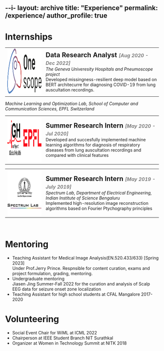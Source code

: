 --i-
layout: archive
title: "Experience"
permalink: /experience/
author_profile: true
---


Internships
====
<style>
  table td {
    border: none;
  }
</style>
<table>
    <col width="25%">
    <col width="75%">
<tr>
        <td style="border: none" valign="top"><strong><img src="/images/hug.png" width="200" height="150"></strong></td>
        <td style="border: none" valign="middle"> <span style= "font-size:1.5em; font-weight:bold;"> Data Research Analyst <em style="color:gray; font-size:0.75em;"> [Aug 2020 - Dec 2022]</em></span><br>
<em> The Geneva Univeresity Hospitals and Pneumoscope project </em><br>
Developed missingness-resilient deep model based on BERT architecurre for diagnosing COVID-19 from lung auscultation recordings.
	</td>
</tr>
</table>

<table>
    <col width="25%">
    <col width="75%">
<tr>
        <td valign="top"><strong><img src="/images/igh.png" width="200" height="150"></strong></td>
        <td valign="middle"> <span style= "font-size:1.5em; font-weight:bold;"> Summer Research Intern <em style="color:gray; font-size:0.75em;"> [May 2020 - Jul 2020]</em></span><br>
Developed and succesfully implemented machine learning algorithms for diagnosis of respiratory diseases from lung auscultation recordings and compared with clinical features 
	</td>
<em> Machine Learning and Optimization Lab, School of Computer and Communication Sciences, EPFL Switzerland </em><br>
</tr>
</table>

<table>
    <col width="25%">
    <col width="75%">
<tr>
        <td valign="top"><strong><img src="/images/iisc.png" width="200" height="150"></strong></td>
        <td valign="middle"> <span style= "font-size:1.5em; font-weight:bold;"> Summer Research Intern <em style="color:gray; font-size:0.75em;">  [May 2019 - July 2019]</em></span><br>
<em> Spectrum Lab, Department of Electrical Engineering, Indian Institute of Science Bengaluru </em><br>
Implemented high-resolution image reconstruction algorithms based on Fourier Ptychography principles
	</td>
</tr>
</table>
<br>

Mentoring
===
- Teaching Assistant for Medical Image Analysis(EN.520.433/633) [Spring 2023]<br>
 Under Prof.Jerry Prince. Respnsible for content curation, exams and project formulation, grading, mentoring.
- Undergraduate mentoring<br>
  Jiasen Jing Summer-Fall 2022 for the curation and analysis of Scalp EEG data for seizure onset zone localization
- Teaching Assistant for high school students at CFAL Mangalore 2017-2020

Volunteering
===
- Social Event Chair for WiML at ICML 2022
- Chairperson at IEEE Student Branch NIT Surathkal
- Organizer at Women in Technology Summit at NITK 2018

